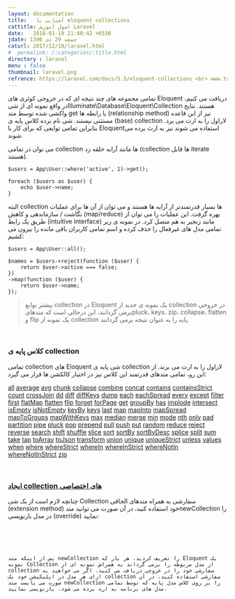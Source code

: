 ```yaml
---
layout: documentation
title:   آشنایی با eloquent collections
cattitle: اصول آموزش Laravel
date:   2018-01-19 21:40:42 +0330
jdate: جمعه 29 دی 1396
caturl: 2017/12/18/laravel.html
#  permalink: /:categories/:title.html
directory : laravel
menu : false
thumbnail: laravel.png
refrence: https://laravel.com/docs/5.5/eloquent-collections <br> www.tahlildadeh.com/ArticleDetails/آموزش-collection-در-Laravel
---
```

<p>
تمامی مجموعه های چند نتیجه ای که در خروجی کوئری های Eloquent دریافت می کنیم، در واقع نمونه ای از شیIlluminate\Database\Eloquent\Collection هستند. نتایج واکشی شده توسط متد get یا رابطه ها (relationship method) نیز از این قاعده مستثنی نیستند. شی نام برده کلاس پایه ی (base) collection لاراول را به ارث می برد. بنابراین تمامی توابعی که برای کار با Eloquentاستفاده می شوند نیز به ارث برده می شوند.
</p>
<p>
می توان در تمامی collection ها مانند آرایه حلقه زد (collection ها قابل iterate هستند).
</p>

<pre><code class="language-php  line-numbers">$users = App\User::where('active', 1)->get();

foreach ($users as $user) {
    echo $user->name;
}
</code></pre>

<p>
البته collection ها بسیار قدرتمندتر از آرایه ها هستند و می توان از آن ها برای عملیات نگاشت / سازماندهی و کاهش (map/reduce) بهره گرفت. این عملیات را می توان از طریق یک رابط (intuitive interface) مانند زنجیر به هم متصل کرد. در نمونه ی زیر تمامی مدل های غیرفعال را حذف کرده و اسم تمامی کاربران باقی مانده را بیرون می کشیم:
</p>

<pre><code class="language-php  line-numbers">$users = App\User::all();

$names = $users->reject(function ($user) {
    return $user->active === false;
})
->map(function ($user) {
    return $user->name;
});
</code></pre>

<blockquote class="has-icon note">
بیشتر توابع collection در Eloquent یک نمونه ی جدید از collection در خروجی برمی گردانند، این درحالی است که متدهایpluck، keys، zip، collapse، flatten و flip یک نمونه از collection پایه را به عنوان نتیجه برمی گردانند.
</blockquote>
<p>
<a name="available-methods"></a>
</p>

<br>
<h3>کلاس پایه ی collection</h3>
<p>
تمامی collection های Eloquent شی پایه ی collection لاراول را به ارث می برند. از این رو، تمامی متدهای قدرتمند این کلاس نیز در اختیار کالکشن ها قرار می گیرد:
</p>

<div id="collection-method-list">
<p><a target="_blank" href="/documentation/laravel/collections#method-all">all</a>
<a target="_blank" href="/documentation/laravel/collections#method-average">average</a>
<a target="_blank" href="/documentation/laravel/collections#method-avg">avg</a>
<a target="_blank" href="/documentation/laravel/collections#method-chunk">chunk</a>
<a target="_blank" href="/documentation/laravel/collections#method-collapse">collapse</a>
<a target="_blank" href="/documentation/laravel/collections#method-combine">combine</a>
<a target="_blank" href="/documentation/laravel/collections#method-concat">concat</a>
<a target="_blank" href="/documentation/laravel/collections#method-contains">contains</a>
<a target="_blank" href="/documentation/laravel/collections#method-containsstrict">containsStrict</a>
<a target="_blank" href="/documentation/laravel/collections#method-count">count</a>
<a target="_blank" href="/documentation/laravel/collections#method-crossjoin">crossJoin</a>
<a target="_blank" href="/documentation/laravel/collections#method-dd">dd</a>
<a target="_blank" href="/documentation/laravel/collections#method-diff">diff</a>
<a target="_blank" href="/documentation/laravel/collections#method-diffkeys">diffKeys</a>
<a target="_blank" href="/documentation/laravel/collections#method-dump">dump</a>
<a target="_blank" href="/documentation/laravel/collections#method-each">each</a>
<a target="_blank" href="/documentation/laravel/collections#method-eachspread">eachSpread</a>
<a target="_blank" href="/documentation/laravel/collections#method-every">every</a>
<a target="_blank" href="/documentation/laravel/collections#method-except">except</a>
<a target="_blank" href="/documentation/laravel/collections#method-filter">filter</a>
<a target="_blank" href="/documentation/laravel/collections#method-first">first</a>
<a target="_blank" href="/documentation/laravel/collections#method-flatmap">flatMap</a>
<a target="_blank" href="/documentation/laravel/collections#method-flatten">flatten</a>
<a target="_blank" href="/documentation/laravel/collections#method-flip">flip</a>
<a target="_blank" href="/documentation/laravel/collections#method-forget">forget</a>
<a target="_blank" href="/documentation/laravel/collections#method-forpage">forPage</a>
<a target="_blank" href="/documentation/laravel/collections#method-get">get</a>
<a target="_blank" href="/documentation/laravel/collections#method-groupby">groupBy</a>
<a target="_blank" href="/documentation/laravel/collections#method-has">has</a>
<a target="_blank" href="/documentation/laravel/collections#method-implode">implode</a>
<a target="_blank" href="/documentation/laravel/collections#method-intersect">intersect</a>
<a target="_blank" href="/documentation/laravel/collections#method-isempty">isEmpty</a>
<a target="_blank" href="/documentation/laravel/collections#method-isnotempty">isNotEmpty</a>
<a target="_blank" href="/documentation/laravel/collections#method-keyby">keyBy</a>
<a target="_blank" href="/documentation/laravel/collections#method-keys">keys</a>
<a target="_blank" href="/documentation/laravel/collections#method-last">last</a>
<a target="_blank" href="/documentation/laravel/collections#method-map">map</a>
<a target="_blank" href="/documentation/laravel/collections#method-mapinto">mapInto</a>
<a target="_blank" href="/documentation/laravel/collections#method-mapspread">mapSpread</a>
<a target="_blank" href="/documentation/laravel/collections#method-maptogroups">mapToGroups</a>
<a target="_blank" href="/documentation/laravel/collections#method-mapwithkeys">mapWithKeys</a>
<a target="_blank" href="/documentation/laravel/collections#method-max">max</a>
<a target="_blank" href="/documentation/laravel/collections#method-median">median</a>
<a target="_blank" href="/documentation/laravel/collections#method-merge">merge</a>
<a target="_blank" href="/documentation/laravel/collections#method-min">min</a>
<a target="_blank" href="/documentation/laravel/collections#method-mode">mode</a>
<a target="_blank" href="/documentation/laravel/collections#method-nth">nth</a>
<a target="_blank" href="/documentation/laravel/collections#method-only">only</a>
<a target="_blank" href="/documentation/laravel/collections#method-pad">pad</a>
<a target="_blank" href="/documentation/laravel/collections#method-partition">partition</a>
<a target="_blank" href="/documentation/laravel/collections#method-pipe">pipe</a>
<a target="_blank" href="/documentation/laravel/collections#method-pluck">pluck</a>
<a target="_blank" href="/documentation/laravel/collections#method-pop">pop</a>
<a target="_blank" href="/documentation/laravel/collections#method-prepend">prepend</a>
<a target="_blank" href="/documentation/laravel/collections#method-pull">pull</a>
<a target="_blank" href="/documentation/laravel/collections#method-push">push</a>
<a target="_blank" href="/documentation/laravel/collections#method-put">put</a>
<a target="_blank" href="/documentation/laravel/collections#method-random">random</a>
<a target="_blank" href="/documentation/laravel/collections#method-reduce">reduce</a>
<a target="_blank" href="/documentation/laravel/collections#method-reject">reject</a>
<a target="_blank" href="/documentation/laravel/collections#method-reverse">reverse</a>
<a target="_blank" href="/documentation/laravel/collections#method-search">search</a>
<a target="_blank" href="/documentation/laravel/collections#method-shift">shift</a>
<a target="_blank" href="/documentation/laravel/collections#method-shuffle">shuffle</a>
<a target="_blank" href="/documentation/laravel/collections#method-slice">slice</a>
<a target="_blank" href="/documentation/laravel/collections#method-sort">sort</a>
<a target="_blank" href="/documentation/laravel/collections#method-sortby">sortBy</a>
<a target="_blank" href="/documentation/laravel/collections#method-sortbydesc">sortByDesc</a>
<a target="_blank" href="/documentation/laravel/collections#method-splice">splice</a>
<a target="_blank" href="/documentation/laravel/collections#method-split">split</a>
<a target="_blank" href="/documentation/laravel/collections#method-sum">sum</a>
<a target="_blank" href="/documentation/laravel/collections#method-take">take</a>
<a target="_blank" href="/documentation/laravel/collections#method-tap">tap</a>
<a target="_blank" href="/documentation/laravel/collections#method-toarray">toArray</a>
<a target="_blank" href="/documentation/laravel/collections#method-tojson">toJson</a>
<a target="_blank" href="/documentation/laravel/collections#method-transform">transform</a>
<a target="_blank" href="/documentation/laravel/collections#method-union">union</a>
<a target="_blank" href="/documentation/laravel/collections#method-unique">unique</a>
<a target="_blank" href="/documentation/laravel/collections#method-uniquestrict">uniqueStrict</a>
<a target="_blank" href="/documentation/laravel/collections#method-unless">unless</a>
<a target="_blank" href="/documentation/laravel/collections#method-values">values</a>
<a target="_blank" href="/documentation/laravel/collections#method-when">when</a>
<a target="_blank" href="/documentation/laravel/collections#method-where">where</a>
<a target="_blank" href="/documentation/laravel/collections#method-wherestrict">whereStrict</a>
<a target="_blank" href="/documentation/laravel/collections#method-wherein">whereIn</a>
<a target="_blank" href="/documentation/laravel/collections#method-whereinstrict">whereInStrict</a>
<a target="_blank" href="/documentation/laravel/collections#method-wherenotin">whereNotIn</a>
<a target="_blank" href="/documentation/laravel/collections#method-wherenotinstrict">whereNotInStrict</a>
<a target="_blank" href="/documentation/laravel/collections#method-zip">zip</a>
</p>
</div>

<p>
<a name="custom-collections"></a>
</p>

<br>
<h3><a target="_blank" href="#custom-collections">ایجاد collection های اختصاصی</a></h3>
<p>
چنانچه لازم است از یک شی Collection سفارشی به همراه متدهای الحاقی (extension method) خود استفاده کنید، در آن صورت می توانید متدnewCollection را در مدل بازنویسی (override) نمایید:
</p>

<pre><code class="language-php  line-numbers"><?php

namespace App;

use App\CustomCollection;
use Illuminate\Database\Eloquent\Model;

class User extends Model
{
    /**
     * Create a new Eloquent Collection instance.
     *
     * @param  array  $models
     * @return \Illuminate\Database\Eloquent\Collection
     */
    public function newCollection(array $models = [])
    {
        return new CustomCollection($models);
    }
}
</code></pre>

<p>
پس از اینکه متد newCollection را تعریف کردید، هر بار که Eloquent یک نمونه Collection از مدل مربوطه را برمی گرداند به همراش نمونه ای از collection سفارشی خود را در خروجی دریافت می کنید. اگر می خواهید به ازای هر مدل در اپلیکیشن خود یک collection سفارشی استفاده کنید، در آن صورت می بایست متد newCollection را بر روی کلاس مدل پایه که توسط تمامی مدل های برنامه به ارث برده می شود، بازنویسی نمایید.
</p>